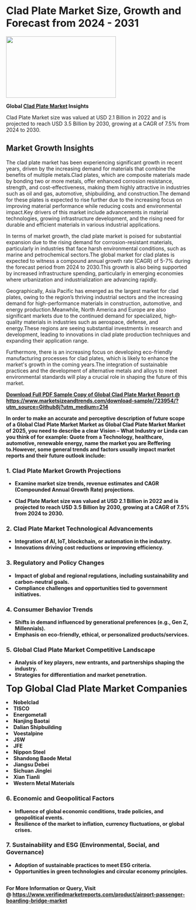 <H1>Clad Plate Market Size, Growth and Forecast from 2024 - 2031</H1><img class="aligncenter size-medium wp-image-584254" src="https://thirdeyenews.in/wp-content/uploads/2024/09/Global-Market-Research-300x168.jpeg" alt="" width="300" height="168" /><p><strong>Global&nbsp;<a href="https://www.marketsizeandtrends.com/download-sample/723954/?utm_source=Github8j?utm_medium=214">Clad Plate Market</a> Insights</strong></p><p>Clad Plate Market size was valued at USD 2.1 Billion in 2022 and is projected to reach USD 3.5 Billion by 2030, growing at a CAGR of 7.5% from 2024 to 2030.</p><p><h2>Market Growth Insights</h2> <p>The clad plate market has been experiencing significant growth in recent years, driven by the increasing demand for materials that combine the benefits of multiple metals.Clad plates, which are composite materials made by bonding two or more metals, offer enhanced corrosion resistance, strength, and cost-effectiveness, making them highly attractive in industries such as oil and gas, automotive, shipbuilding, and construction.The demand for these plates is expected to rise further due to the increasing focus on improving material performance while reducing costs and environmental impact.Key drivers of this market include advancements in material technologies, growing infrastructure development, and the rising need for durable and efficient materials in various industrial applications.</p> <p><strong><a href="#"></a></strong></p> <p>In terms of market growth, the clad plate market is poised for substantial expansion due to the rising demand for corrosion-resistant materials, particularly in industries that face harsh environmental conditions, such as marine and petrochemical sectors.The global market for clad plates is expected to witness a compound annual growth rate (CAGR) of 5-7% during the forecast period from 2024 to 2030.This growth is also being supported by increased infrastructure spending, particularly in emerging economies where urbanization and industrialization are advancing rapidly.</p> <p>Geographically, Asia Pacific has emerged as the largest market for clad plates, owing to the region’s thriving industrial sectors and the increasing demand for high-performance materials in construction, automotive, and energy production.Meanwhile, North America and Europe are also significant markets due to the continued demand for specialized, high-quality materials in industries such as aerospace, defense, and energy.These regions are seeing substantial investments in research and development, leading to innovations in clad plate production techniques and expanding their application range.</p> <p>Furthermore, there is an increasing focus on developing eco-friendly manufacturing processes for clad plates, which is likely to enhance the market's growth in the coming years.The integration of sustainable practices and the development of alternative metals and alloys to meet environmental standards will play a crucial role in shaping the future of this market.</p> <p><strong><a href="#"></p><p><span class=""><strong>Download Full PDF Sample Copy of Global Clad Plate Market Report</strong> @ <a href="https://www.marketsizeandtrends.com/download-sample/723954/?utm_source=Github8j?utm_medium=214" target="_blank">https://www.marketsizeandtrends.com/download-sample/723954/?utm_source=Github8j?utm_medium=214</a></span></p><p>In order to make an accurate and perceptive description of future scope of a Global&nbsp;Clad Plate Market Market as Global&nbsp;Clad Plate Market Market of 2025, you need to describe a clear Vision &ndash; What Industry or Linda can you think of for example: Quote from a Technology, healthcare, automotive, renewable energy, name the market you are Reffering to.However, some general trends and factors usually impact market reports and their future outlook include:</p><h3>1.&nbsp;<strong>Clad Plate Market Growth Projections</strong></h3><ul><li>Examine market size trends, revenue estimates and CAGR (Compounded Annual Growth Rate) projections.</li><li><p>Clad Plate Market size was valued at USD 2.1 Billion in 2022 and is projected to reach USD 3.5 Billion by 2030, growing at a CAGR of 7.5% from 2024 to 2030.</p></li></ul><h3>2.&nbsp;<strong>Clad Plate Market Technological Advancements</strong></h3><ul><li>Integration of AI, IoT, blockchain, or automation in the industry.</li><li>Innovations driving cost reductions or improving efficiency.</li></ul><h3>3.&nbsp;<strong>Regulatory and Policy Changes</strong></h3><ul><li>Impact of global and regional regulations, including sustainability and carbon-neutral goals.</li><li>Compliance challenges and opportunities tied to government initiatives.</li></ul><h3>4.&nbsp;<strong>Consumer Behavior Trends</strong></h3><ul><li>Shifts in demand influenced by generational preferences (e.g., Gen Z, Millennials).</li><li>Emphasis on eco-friendly, ethical, or personalized products/services.</li></ul><h3>5.&nbsp;<strong>Global Clad Plate Market Competitive Landscape</strong></h3><ul><li>Analysis of key players, new entrants, and partnerships shaping the industry.</li><li>Strategies for differentiation and market penetration.</li></ul><p data-pm-slice="1 1 []"><span style="color: inherit; font-family: inherit; font-size: 25px;">Top Global Clad Plate Market Companies</span></p><div class="" data-test-id=""><p><li>Nobelclad</li><li> TISCO</li><li> Energometall</li><li> Nanjing Baotai</li><li> Dalian Shipbuilding</li><li> Voestalpine</li><li> JSW</li><li> JFE</li><li> Nippon Steel</li><li> Shandong Baode Metal</li><li> Jiangsu Debei</li><li> Sichuan Jinglei</li><li> Xian Tianli</li><li> Western Metal Materials</li></p></div><h3>6.&nbsp;<strong>Economic and Geopolitical Factors</strong></h3><ul><li>Influence of global economic conditions, trade policies, and geopolitical events.</li><li>Resilience of the market to inflation, currency fluctuations, or global crises.</li></ul><h3>7.&nbsp;<strong>Sustainability and ESG (Environmental, Social, and Governance)</strong></h3><ul><li>Adoption of sustainable practices to meet ESG criteria.</li><li>Opportunities in green technologies and circular economy principles.</li></ul><h2><strong style="font-size: 14px;">For More Information or Query, Visit @&nbsp;</strong><a style="background-color: #ffffff; font-size: 14px;" href="https://www.marketsizeandtrends.com/report/clad-plate-market/" target="_blank">https://www.verifiedmarketreports.com/product/airport-passenger-boarding-bridge-market</a></h2>